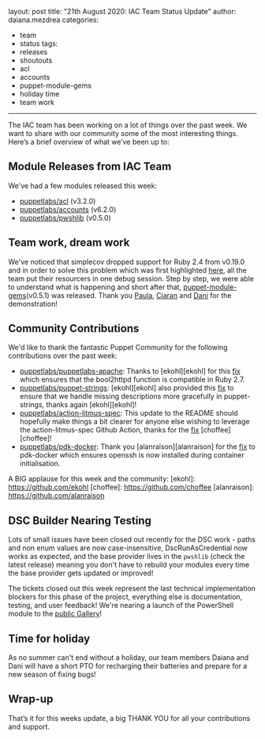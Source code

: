 layout: post
title: "21th August 2020: IAC Team Status Update"
author: daiana.mezdrea
categories:
  - team
  - status
tags:
  - releases
  - shoutouts
  - acl
  - accounts
  - puppet-module-gems
  - holiday time
  - team work
---

The IAC team has been working on a lot of things over the past week.
We want to share with our community some of the most interesting things.
Here’s a brief overview of what we’ve been up to:

## Module Releases from IAC Team
We've had a few modules released this week:
- [puppetlabs/acl](https://github.com/puppetlabs/puppetlabs-acl) (v3.2.0)
- [puppetlabs/accounts](https://github.com/puppetlabs/puppetlabs-accounts) (v6.2.0)
- [puppetlabs/pwshlib](https://github.com/puppetlabs/ruby-pwsh) (v0.5.0)

## Team work, dream work
We've noticed that simplecov dropped support for Ruby 2.4 from v0.19.0 and in order to solve this problem which was first highlighted [here](https://github.com/puppetlabs/pdk-templates/issues/345), all the team put their resourcers in one debug session. Step by step, we were able to understand what is happening and short after that, [puppet-module-gems](https://github.com/puppetlabs/puppet-module-gems)(v0.5.1) was released.
Thank you [Paula](https://github.com/pmcmaw), [Ciaran](https://github.com/sanfrancisko) and [Dani](https://github.com/carabasdaniel) for the demonstration! 

## Community Contributions
We'd like to thank the fantastic Puppet Community for the following contributions over the past week:

- [puppetlabs/puppetlabs-apache](https://github.com/puppetlabs/puppetlabs-apache): Thanks to [ekohl][ekohl] for this [fix](https://github.com/puppetlabs/puppetlabs-apache/pull/2060) which ensures that the bool2httpd function is compatible in Ruby 2.7.
- [puppetlabs/puppet-strings](https://github.com/puppetlabs/puppet-strings): [ekohl][ekohl] also provided this [fix](https://github.com/puppetlabs/puppet-strings/pull/246) to ensure that we handle missing descriptions more gracefully in puppet-strings, thanks again [ekohl][ekohl]!
- [puppetlabs/action-litmus-spec](https://github.com/puppetlabs/action-litmus_spec): This update to the README should hopefully make things a bit clearer for anyone else wishing to leverage the action-litmus-spec Github Action, thanks for the [fix](https://github.com/puppetlabs/action-litmus_spec/pull/38) [choffee][choffee]!
- [puppetlabs/pdk-docker](https://github.com/puppetlabs/pdk-docker): Thank you [alanraison][alanraison] for the [fix](https://github.com/puppetlabs/pdk-docker/pull/10) to pdk-docker which ensures openssh is now installed during container initialisation.

A BIG applause for this week and the community:
[ekohl]:                      https://github.com/ekohl
[choffee]:                    https://github.com/choffee
[alanraison]:                 https://github.com/alanraison

## DSC Builder Nearing Testing

Lots of small issues have been closed out recently for the DSC work - paths and non enum values are now case-insensitive, DscRunAsCredential now works as expected, and the base provider lives in the `pwshlib` (check the latest release) meaning you don't have to rebuild your modules every time the base provider gets updated or improved!

The tickets closed out this week represent the last technical implementation blockers for this phase of the project, everything else is documentation, testing, and user feedback! We're nearing a launch of the PowerShell module to the [public Gallery](https://powershellgallery.com)!

## Time for holiday
As no summer can't end without a holiday, our team members Daiana and Dani will have a short PTO for recharging their batteries and prepare for a new season of fixing bugs! 

## Wrap-up
That’s it for this weeks update, a big THANK YOU for all your contributions and support.
